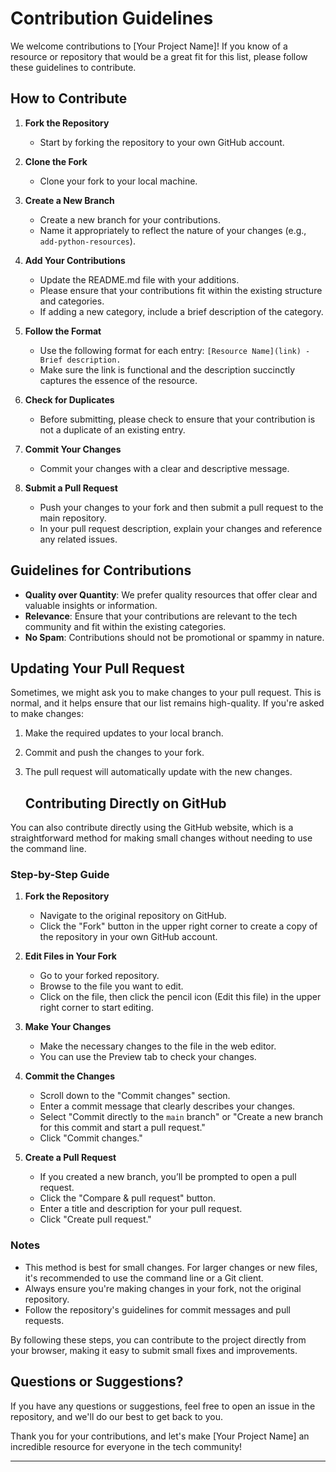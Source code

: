 # Contribution Guidelines

We welcome contributions to [Your Project Name]! If you know of a resource or repository that would be a great fit for this list, please follow these guidelines to contribute.

## How to Contribute

1. **Fork the Repository**
   - Start by forking the repository to your own GitHub account.

2. **Clone the Fork**
   - Clone your fork to your local machine.

3. **Create a New Branch**
   - Create a new branch for your contributions. 
   - Name it appropriately to reflect the nature of your changes (e.g., `add-python-resources`).

4. **Add Your Contributions**
   - Update the README.md file with your additions.
   - Please ensure that your contributions fit within the existing structure and categories.
   - If adding a new category, include a brief description of the category.

5. **Follow the Format**
   - Use the following format for each entry: `[Resource Name](link) - Brief description.`
   - Make sure the link is functional and the description succinctly captures the essence of the resource.

6. **Check for Duplicates**
   - Before submitting, please check to ensure that your contribution is not a duplicate of an existing entry.

7. **Commit Your Changes**
   - Commit your changes with a clear and descriptive message.

8. **Submit a Pull Request**
   - Push your changes to your fork and then submit a pull request to the main repository.
   - In your pull request description, explain your changes and reference any related issues.

## Guidelines for Contributions

- **Quality over Quantity**: We prefer quality resources that offer clear and valuable insights or information. 
- **Relevance**: Ensure that your contributions are relevant to the tech community and fit within the existing categories.
- **No Spam**: Contributions should not be promotional or spammy in nature.

## Updating Your Pull Request

Sometimes, we might ask you to make changes to your pull request. This is normal, and it helps ensure that our list remains high-quality. If you're asked to make changes:

1. Make the required updates to your local branch.
2. Commit and push the changes to your fork.
3. The pull request will automatically update with the new changes.

   ## Contributing Directly on GitHub

You can also contribute directly using the GitHub website, which is a straightforward method for making small changes without needing to use the command line.

### Step-by-Step Guide

1. **Fork the Repository**
   - Navigate to the original repository on GitHub.
   - Click the "Fork" button in the upper right corner to create a copy of the repository in your own GitHub account.

2. **Edit Files in Your Fork**
   - Go to your forked repository.
   - Browse to the file you want to edit.
   - Click on the file, then click the pencil icon (Edit this file) in the upper right corner to start editing.

3. **Make Your Changes**
   - Make the necessary changes to the file in the web editor.
   - You can use the Preview tab to check your changes.

4. **Commit the Changes**
   - Scroll down to the "Commit changes" section.
   - Enter a commit message that clearly describes your changes.
   - Select "Commit directly to the `main` branch" or "Create a new branch for this commit and start a pull request."
   - Click "Commit changes."

5. **Create a Pull Request**
   - If you created a new branch, you’ll be prompted to open a pull request.
   - Click the "Compare & pull request" button.
   - Enter a title and description for your pull request.
   - Click "Create pull request."

### Notes

- This method is best for small changes. For larger changes or new files, it's recommended to use the command line or a Git client.
- Always ensure you're making changes in your fork, not the original repository.
- Follow the repository's guidelines for commit messages and pull requests.

By following these steps, you can contribute to the project directly from your browser, making it easy to submit small fixes and improvements.


## Questions or Suggestions?

If you have any questions or suggestions, feel free to open an issue in the repository, and we'll do our best to get back to you.

Thank you for your contributions, and let's make [Your Project Name] an incredible resource for everyone in the tech community!

---

